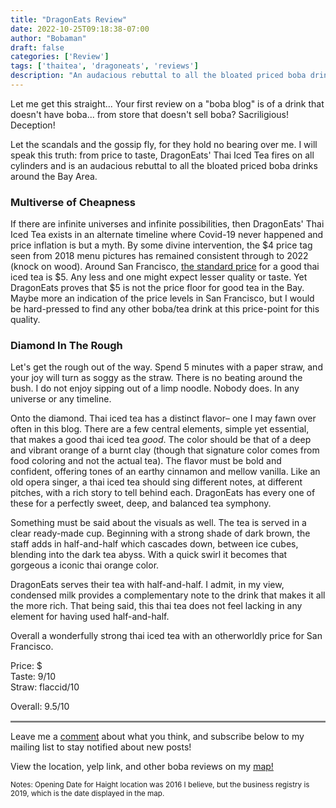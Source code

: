 ```yaml
---
title: "DragonEats Review"
date: 2022-10-25T09:18:38-07:00
author: "Bobaman"
draft: false
categories: ['Review']
tags: ['thaitea', 'dragoneats', 'reviews']
description: "An audacious rebuttal to all the bloated priced boba drinks around the Bay Area"
---
```


Let me get this straight... Your first review on a "boba blog" is of a drink that doesn't have boba... from store that doesn't sell boba? Sacriligious! Deception! 

Let the scandals and the gossip fly, for they hold no bearing over me. I will speak this truth: from price to taste, DragonEats' Thai Iced Tea fires on all cylinders and is an audacious rebuttal to all the bloated priced boba drinks around the Bay Area.

### Multiverse of Cheapness
If there are infinite universes and infinite possibilities, then DragonEats' Thai Iced Tea exists in an alternate timeline where Covid-19 never happened and price inflation is but a myth. By some divine intervention, the $4 price tag seen from 2018 menu pictures has remained consistent through to 2022 (knock on wood). Around San Francisco, <a href="/posts/thaiteabobalytics">the standard price</a> for a good thai iced tea is $5. Any less and one might expect lesser quality or taste. Yet DragonEats proves that $5 is not the price floor for good tea in the Bay.  Maybe more an indication of the price levels in San Francisco, but I would be hard-pressed to find any other boba/tea drink at this price-point for this quality.

### Diamond In The Rough
Let's get the rough out of the way. Spend 5 minutes with a paper straw, and your joy will turn as soggy as the straw. There is no beating around the bush. I do not enjoy sipping out of a limp noodle. Nobody does. In any universe or any timeline.

Onto the diamond. Thai iced tea has a distinct flavor– one I may fawn over often in this blog. There are a few central elements, simple yet essential, that makes a good thai iced tea _good_. The color should be that of a deep and vibrant orange of a burnt clay (though that signature color comes from food coloring and not the actual tea). The flavor must be bold and confident, offering tones of an earthy cinnamon and mellow vanilla. Like an old opera singer, a thai iced tea should sing different notes, at different pitches, with a rich story to tell behind each. DragonEats has every one of these for a perfectly sweet, deep, and balanced tea symphony.

Something must be said about the visuals as well. The tea is served in a clear ready-made cup. Beginning with a strong shade of dark brown, the staff adds in half-and-half which cascades down, between ice cubes, blending into the dark tea abyss. With a quick swirl it becomes that gorgeous a iconic thai orange color.

DragonEats serves their tea with half-and-half. I admit, in my view, condensed milk provides a complementary note to the drink that makes it all the more rich. That being said, this thai tea does not feel lacking in any element for having used half-and-half.

Overall a wonderfully strong thai iced tea with an otherworldly price for San Francisco.

Price: $
<br>
Taste: 9/10
<br>
Straw: flaccid/10

Overall: 9.5/10

<hr class="solid" style ="border-top: 2px solid #bbb">
Leave me a <a href="../../contact">comment</a> about what you think, and subscribe below to my mailing list to stay notified about new posts!

View the location, yelp link, and other boba reviews on my <a href="../../map">map!</a><br>

<small>
    Notes: Opening Date for Haight location was 2016 I believe, but the business registry is 2019, which is the date displayed in the map.
</small>